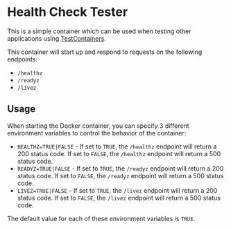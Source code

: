 # Health Check Tester

This is a simple container which can be used when testing other applications using [TestContainers](https://testcontainers.com).

This container will start up and respond to requests on the following endpoints:
- `/healthz`
- `/readyz`
- `/livez`

## Usage
When starting the Docker container, you can specify 3 different environment variables to control the behavior of the container:
- `HEALTHZ=TRUE|FALSE` - If set to `TRUE`, the `/healthz` endpoint will return a 200 status code. If set to `FALSE`, the `/healthz` endpoint will return a 500 status code.
- `READYZ=TRUE|FALSE` - If set to `TRUE`, the `/readyz` endpoint will return a 200 status code. If set to `FALSE`, the `/readyz` endpoint will return a 500 status code.
- `LIVEZ=TRUE|FALSE` - If set to `TRUE`, the `/livez` endpoint will return a 200 status code. If set to `FALSE`, the `/livez` endpoint will return a 500 status code.

The default value for each of these environment variables is `TRUE`.
